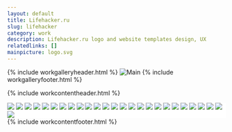 ```yaml
---
layout: default
title: Lifehacker.ru
slug: lifehacker
category: work
description: Lifehacker.ru logo and website templates design, UX
relatedlinks: []
mainpicture: logo.svg
---
```


{% include workgalleryheader.html %}
	<img src="/ohyeah/{{ page.slug }}/main.jpg" class="work__figure" alt="Main">
{% include workgalleryfooter.html %}

{% include workcontentheader.html %}
	<div style="background-color: #fff;">
		<img src="/ohyeah/{{ page.slug }}/icon0.png" class="work__figure">
		<img src="/ohyeah/{{ page.slug }}/icon1.png" class="work__figure">
		<img src="/ohyeah/{{ page.slug }}/icon2.png" class="work__figure">
		<img src="/ohyeah/{{ page.slug }}/icon3.png" class="work__figure">
		<img src="/ohyeah/{{ page.slug }}/icon4.png" class="work__figure">
		<img src="/ohyeah/{{ page.slug }}/icon5.png" class="work__figure">
		<img src="/ohyeah/{{ page.slug }}/icon6.png" class="work__figure">
		<img src="/ohyeah/{{ page.slug }}/icon7.png" class="work__figure">
		<img src="/ohyeah/{{ page.slug }}/icon8.png" class="work__figure">
		<img src="/ohyeah/{{ page.slug }}/icon9.png" class="work__figure">
		<img src="/ohyeah/{{ page.slug }}/icon10.png" class="work__figure">
		<img src="/ohyeah/{{ page.slug }}/icon11.png" class="work__figure">
		<img src="/ohyeah/{{ page.slug }}/icon12.png" class="work__figure">
		<img src="/ohyeah/{{ page.slug }}/icon14.png" class="work__figure">
		<img src="/ohyeah/{{ page.slug }}/icon15.png" class="work__figure">
		<img src="/ohyeah/{{ page.slug }}/icon16.png" class="work__figure">
		<img src="/ohyeah/{{ page.slug }}/icon17.png" class="work__figure">
		<img src="/ohyeah/{{ page.slug }}/icon18.png" class="work__figure">
		<img src="/ohyeah/{{ page.slug }}/icon19.png" class="work__figure">
		<img src="/ohyeah/{{ page.slug }}/icon20.png" class="work__figure">
		<img src="/ohyeah/{{ page.slug }}/icon21.png" class="work__figure">
		<img src="/ohyeah/{{ page.slug }}/icon22.png" class="work__figure">
		<img src="/ohyeah/{{ page.slug }}/icon23.png" class="work__figure">
		<img src="/ohyeah/{{ page.slug }}/icon24.png" class="work__figure">
		<img src="/ohyeah/{{ page.slug }}/icon25.png" class="work__figure">
		<img src="/ohyeah/{{ page.slug }}/icon26.png" class="work__figure">
	</div>
{% include workcontentfooter.html %}